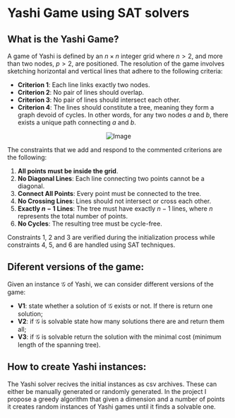 # Yashi Game using SAT solvers

## What is the Yashi Game?
A game of Yashi is defined by an $n \times n$ integer grid where $n > 2$, and more than two nodes, $p > 2$, are positioned. The resolution of the game involves sketching horizontal and vertical lines that adhere to the following criteria:

- **Criterion 1**: Each line links exactly two nodes.
- **Criterion 2**: No pair of lines should overlap.
- **Criterion 3**: No pair of lines should intersect each other.
- **Criterion 4**: The lines should constitute a tree, meaning they form a graph devoid of cycles. In other words, for any two nodes $a$ and $b$, there exists a unique path connecting $a$ and $b$.
  
<p align="center">
  <img src="https://github.com/AntoniValls/YashiGame_SATSolvers/assets/101109878/e94e92b7-bb47-4c84-89c7-e2ab2ed235c2" alt="Image">
</p>

The constraints that we add and respond to the commented criterions are the following:

1. **All points must be inside the grid**.
2. **No Diagonal Lines**: Each line connecting two points cannot be a diagonal.
3. **Connect All Points**: Every point must be connected to the tree.
4. **No Crossing Lines**: Lines should not intersect or cross each other.
5. **Exactly $n−1$ Lines**: The tree must have exactly $n−1$ lines, where $n$ represents the total number of points.
6. **No Cycles**: The resulting tree must be cycle-free.

Constraints 1, 2 and 3 are verified during the initialization process while constraints 4, 5, and 6 are handled using SAT techniques.
## Diferent versions of the game:
Given an instance $\mathcal{G}$ of Yashi, we can consider different versions of the game:

* **V1**: state whether a solution of $\mathcal{G}$ exists or not. If there is return one solution;
* **V2**: if $\mathcal{G}$ is solvable state how many solutions there are and return them all;
* **V3**: if $\mathcal{G}$ is solvable return the solution with the minimal cost (minimum length of the spanning tree).

## How to create Yashi instances:
The Yashi solver recives the initial instances as csv archives. These can either be manually generated or randomly generated. In the project I propose a greedy algorithm that given a dimension and a number of points it creates random instances of Yashi games until it finds a solvable one.

